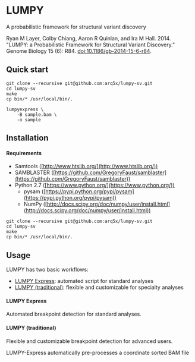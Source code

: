 LUMPY
=====

A probabilistic framework for structural variant discovery

Ryan M Layer, Colby Chiang, Aaron R Quinlan, and Ira M Hall. 2014. "LUMPY: a Probabilistic Framework for Structural Variant Discovery." Genome Biology 15 (6): R84. [doi:10.1186/gb-2014-15-6-r84](http://dx.doi.org/10.1186/gb-2014-15-6-r84).

<!---
## Table of Contents
1. [Requirements](#requirements)
2. [Quick start](#quick-start)
3. [Installation](#installation)
4. [Usage](#usage)
5. [Example workflows](#example-workflows)
-->

## Quick start
```
git clone --recursive git@github.com:arq5x/lumpy-sv.git
cd lumpy-sv
make
cp bin/* /usr/local/bin/.

lumpyexpress \
    -B sample.bam \
    -o sample
```

## Installation

#### Requirements
- Samtools ([http://www.htslib.org/](http://www.htslib.org/))
- SAMBLASTER ([https://github.com/GregoryFaust/samblaster](https://github.com/GregoryFaust/samblaster))
- Python 2.7 ([https://www.python.org/](https://www.python.org/))
    * pysam ([https://pypi.python.org/pypi/pysam](https://pypi.python.org/pypi/pysam))
    * NumPy ([http://docs.scipy.org/doc/numpy/user/install.html](http://docs.scipy.org/doc/numpy/user/install.html))

```
git clone --recursive git@github.com:arq5x/lumpy-sv.git
cd lumpy-sv
make
cp bin/* /usr/local/bin/.
```

## Usage

LUMPY has two basic workflows:
- [LUMPY Express](#lumpy-express): automated script for standard analyses
- [LUMPY (traditional)](#lumpy-traditional): flexible and customizable for specialty analyses

#### LUMPY Express
Automated breakpoint detection for standard analyses.

#### LUMPY (traditional)
Flexible and customizable breakpoint detection for advanced users.



LUMPY-Express automatically pre-processes a coordinate sorted BAM file 




